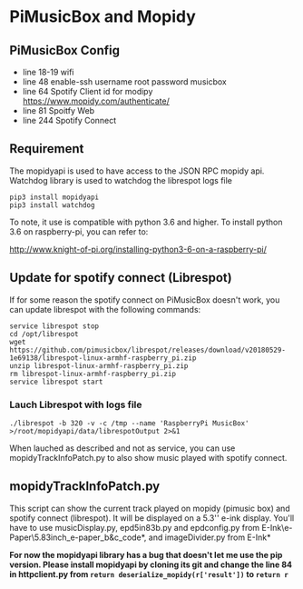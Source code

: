 # PiMusicBox and Mopidy


## PiMusicBox Config

- line 18-19 wifi
- line 48 enable-ssh      username root password musicbox
- line 64 Spotify         Client id for modipy https://www.mopidy.com/authenticate/
- line 81 Spoitfy Web
- line 244 Spotify Connect

## Requirement

The mopidyapi is used to have access to the JSON RPC mopidy api. Watchdog library is used to watchdog the librespot logs file

```
pip3 install mopidyapi
pip3 install watchdog
```
To note, it use is compatible with python 3.6 and higher. To install python 3.6 on raspberry-pi, you can refer to: 

http://www.knight-of-pi.org/installing-python3-6-on-a-raspberry-pi/


## Update for spotify connect (Librespot)
If for some reason the spotify connect on PiMusicBox doesn't work, you can update librespot with the following commands:

```
service librespot stop
cd /opt/librespot
wget https://github.com/pimusicbox/librespot/releases/download/v20180529-1e69138/librespot-linux-armhf-raspberry_pi.zip
unzip librespot-linux-armhf-raspberry_pi.zip
rm librespot-linux-armhf-raspberry_pi.zip
service librespot start
```
### Lauch Librespot with logs file
```
./librespot -b 320 -v -c /tmp --name 'RaspberryPi MusicBox' >/root/mopidyapi/data/librespotOutput 2>&1
```
When lauched as described and not as service, you can use mopidyTrackInfoPatch.py to also show music played with spotify connect.
## mopidyTrackInfoPatch.py

This script can show the current track played on mopidy (pimusic box) and spotify connect (librespot). It will be displayed on a 5.3'' e-ink display.
You'll have to use musicDisplay.py, epd5in83b.py and epdconfig.py from E-Ink\e-Paper\5.83inch_e-paper_b&c_code\*, and imageDivider.py from E-Ink\*

**For now the mopidyapi library has a bug that doesn't let me use the pip version. Please install mopidyapi by cloning its git and change the line 84 in httpclient.py from  ```return deserialize_mopidy(r['result'])``` to ```return r```**